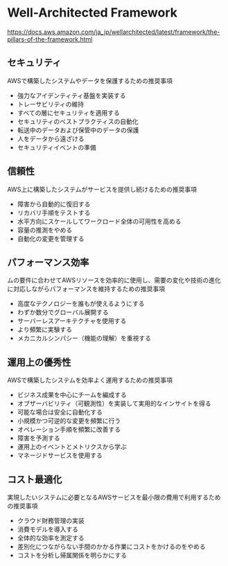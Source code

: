 # Well-Architected Framework

https://docs.aws.amazon.com/ja_jp/wellarchitected/latest/framework/the-pillars-of-the-framework.html

## セキュリティ

AWSで構築したシステムやデータを保護するための推奨事項

- 強力なアイデンティティ基盤を実装する
- トレーサビリティの維持
- すべての層にセキュリティを適用する
- セキュリティのベストプラクティスの自動化
- 転送中のデータおよび保管中のデータの保護
- 人をデータから遠ざける
- セキュリティイベントの準備

## 信頼性

AWS上に構築したシステムがサービスを提供し続けるための推奨事項

- 障害から自動的に復旧する
- リカバリ手順をテストする
- 水平方向にスケールしてワークロード全体の可用性を高める
- 容量の推測をやめる
- 自動化の変更を管理する

## パフォーマンス効率

ムの要件に合わせてAWSリソースを効率的に使用し、需要の変化や技術の進化に対応しながらパフォーマンスを維持するための推奨事項

- 高度なテクノロジーを誰もが使えるようにする
- わずか数分でグローバル展開する
- サーバーレスアーキテクチャを使用する
- より頻繁に実験する
- メカニカルシンパシー（機能の理解）を重視する

## 運用上の優秀性

AWSで構築したシステムを効率よく運用するための推奨事項

- ビジネス成果を中心にチームを編成する
- オブザーバビリティ（可観測性）を実装して実用的なインサイトを得る
- 可能な場合は安全に自動化する
- 小規模かつ可逆的な変更を頻繁に行う
- オペレーション手順を頻繁に改善する
- 障害を予測する
- 運用上のイベントとメトリクスから学ぶ
- マネージドサービスを使用する

## コスト最適化

実現したいシステムに必要となるAWSサービスを最小限の費用で利用するための推奨事項

- クラウド財務管理の実装
- 消費モデルを導入する
- 全体的な効率を測定する
- 差別化につながらない手間のかかる作業にコストをかけるのをやめる
- コストを分析し帰属関係を明らかにする

